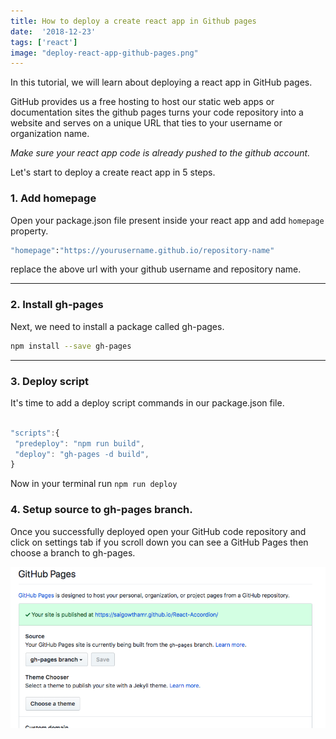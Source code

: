 ```yaml
---
title: How to deploy a create react app in Github pages
date:  '2018-12-23'
tags: ['react']
image: "deploy-react-app-github-pages.png"
---
```



In this tutorial, we will learn about deploying a react app in GitHub pages.


GitHub provides us a free hosting to host our static web apps or documentation sites the github pages turns your code repository into a website and serves on a unique URL that ties to your username or organization name.

*Make sure your react app code is already pushed to the github account.*


Let's start to deploy a create react app in 5 steps.

### 1. Add homepage

Open your package.json file present inside your react app and add `homepage`  property.

```sh
"homepage":"https://yourusername.github.io/repository-name"
```

replace the above url with your github username and repository name.

---

### 2. Install gh-pages

Next, we need to install a package called gh-pages.

```bash
npm install --save gh-pages
```
---

### 3. Deploy script

It's time to add a deploy script commands in our package.json file.

```javascript

"scripts":{
 "predeploy": "npm run build",
 "deploy": "gh-pages -d build",
}

```

Now in your terminal run `npm run deploy `


### 4. Setup source to gh-pages branch.

Once you successfully deployed open your GitHub code repository and click on settings tab if you scroll down you can see a GitHub Pages then choose a branch to gh-pages.

![react app ghpages setup](./react-ghpages-setup.png)